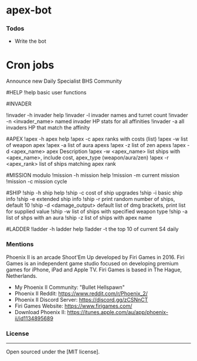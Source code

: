 # apex-bot

### Todos

 - Write the bot

# Cron jobs 
Announce new Daily
Specialist
BHS Community 

#HELP
!help                               basic user functions

#INVADER 

!invader -h                         invader help
!invader -l                         invader names and turret count
!invader -n <invader_name>          named invader HP stats for all affinities
!invader -a <affinity>              all invaders HP that match the affinity 

#APEX
!apex -h                            apex help
!apex -c                            apex ranks with costs (list)
!apex -w                            list of weapon apex
!apex -a                            list of aura apexs
!apex -z                            list of zen apexs
!apex -d <apex_name>                apex Description
!apex -w <apex_name>                list ships with <apex_name>, 
                                    include cost, apex_type (weapon/aura/zen)
!apex -r <apex_rank>                list of ships matching apex rank


#MISSION modulo
!mission -h                         mission help
!mission -m                         current mission
!mission -c                         mission cycle

#SHIP 
!ship -h                            ship help
!ship -c                            cost of ship upgrades
!ship -i <ship>                     basic ship info
!ship -e <ship>                     extended ship info
!ship -r <n>                        print random number of ships, default 10
!ship -d <damage_output>            default list of dmg brackets, print list for supplied value
!ship -w <weapon>                   list of ships with specified weapon type 
!ship -a <aura>                     list of shps with an aura
!ship -z <zen>                      list of ships with apex name

#LADDER
!ladder -h                          ladder help
!ladder -t                          the top 10 of current S4 daily




### Mentions

Phoenix II is an arcade Shoot'Em Up developed by Firi Games in 2016. Firi Games is an independent game studio focused on developing premium games for iPhone, iPad and Apple TV. Firi Games is based in The Hague, Netherlands.

- My Phoenix II Community: "Bullet Hellspawn"
- Phoenix II Reddit: https://www.reddit.com/r/Phoenix_2/
- Phoenix II Discord Server: https://discord.gg/zCSNnCT
- Firi Games Website: https://www.firigames.com/
- Download Phoenix II: https://itunes.apple.com/au/app/phoenix-ii/id1134895689

### License
----

Open sourced under the [MIT license].